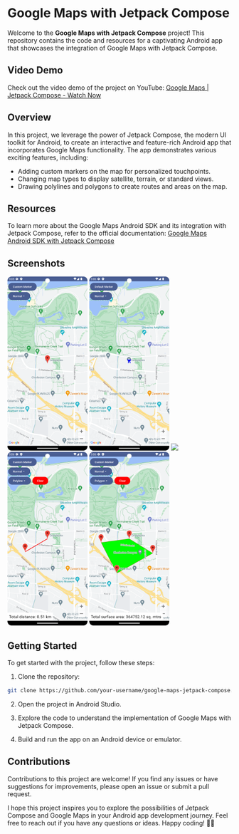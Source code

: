 # Google Maps with Jetpack Compose

Welcome to the **Google Maps with Jetpack Compose** project! This repository contains the code and resources for a captivating Android app that showcases the integration of Google Maps with Jetpack Compose.

## Video Demo

Check out the video demo of the project on YouTube: [Google Maps | Jetpack Compose - Watch Now](https://youtu.be/mF6V73vkQGA)

## Overview

In this project, we leverage the power of Jetpack Compose, the modern UI toolkit for Android, to create an interactive and feature-rich Android app that incorporates Google Maps functionality. The app demonstrates various exciting features, including:

- Adding custom markers on the map for personalized touchpoints.
- Changing map types to display satellite, terrain, or standard views.
- Drawing polylines and polygons to create routes and areas on the map.

## Resources

To learn more about the Google Maps Android SDK and its integration with Jetpack Compose, refer to the official documentation: [Google Maps Android SDK with Jetpack Compose](https://developers.google.com/maps/documentation/android-sdk/maps-compose)

## Screenshots

<p float="left">
  <img src="/screenshots/1.png" width="180" />
  <img src="/screenshots/2.png" width="180" /> 
  <img src="/screenshots/3.png" width="180" />
  <img src="/screenshots/4.png" width="180" />
  <img src="/screenshots/5.png" width="180" />
</p>

## Getting Started

To get started with the project, follow these steps:

1. Clone the repository:

```bash
git clone https://github.com/your-username/google-maps-jetpack-compose.git
```

2. Open the project in Android Studio.

3. Explore the code to understand the implementation of Google Maps with Jetpack Compose.

4. Build and run the app on an Android device or emulator.

## Contributions

Contributions to this project are welcome! If you find any issues or have suggestions for improvements, please open an issue or submit a pull request.

I hope this project inspires you to explore the possibilities of Jetpack Compose and Google Maps in your Android app development journey. Feel free to reach out if you have any questions or ideas. Happy coding! 🚀📱
